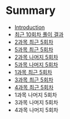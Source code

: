 # Summary

* [Introduction](README.md)
* [최근 10회차 풀이 결과](cd5c-adfc-5-d68c-cc28.md)
* [2과목 최근 5회차](chapter1.md)
* [5과목 최근 5회차](5acfc-baa9-cd5c-adfc-5-d68c-cc28.md)
* [2과목 나머지 5회차](2acfc-baa9-b098-ba38-c9c0-5-d68c-cc28.md)
* [5과목 나머지 5회차](5acfc-baa9-b098-ba38-c9c0-5-d68c-cc28.md)
* [1과목 최근 5회차](1acfc-baa9-cd5c-adfc-5-d68c-cc28.md)
* [3과목 최근 5회차](3acfc-baa9-cd5c-adfc-5-d68c-cc28.md)
* [4과목 최근 5회차](4acfc-baa9-cd5c-adfc-5-d68c-cc28.md)
* 1과목 나머지 5회차
* 3과목 나머지 5회차
* 4과목 나머지 5회차

